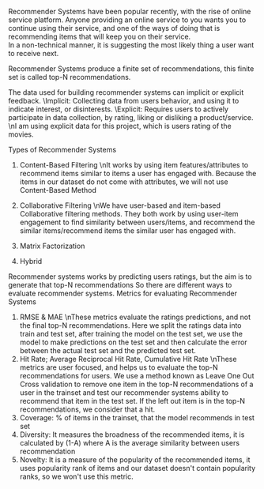 Recommender Systems have been popular recently, with the rise of online service platform.
Anyone providing an online service to you wants you to continue using their service, and one of the ways of doing that is recommending items that will keep you on their service.  
In a non-technical manner, it is suggesting the most likely thing a user want to receive next.

Recommender Systems produce a finite set of recommendations, this finite set is called top-N recommendations.

The data used for building recommender systems can implicit or explicit feedback.
\Implicit: Collecting data from users behavior, and using it to indicate interest, or disinterests.
\Explicit: Requires users to actively participate in data collection, by rating, liking or disliking a product/service.
\nI am using explicit data for this project, which is users rating of the movies.

Types of Recommender Systems
1. Content-Based Filtering
\nIt works by using item features/attributes to recommend items similar to items a user has engaged with.
Because the items in our dataset do not come with attributes, we will not use Content-Based Method

2. Collaborative Filtering
\nWe have user-based and item-based Collaborative filtering methods. They both work by using user-item engagement to find similarity between users/items, and recommend the similar items/recommend items the similar user has engaged with.

3. Matrix Factorization

4. Hybrid

Recommender systems works by predicting users ratings, but the aim is to generate that top-N recommendations
So there are different ways to evaluate recommender systems.
Metrics for evaluating Recommender Systems
1. RMSE & MAE
    \nThese metrics evaluate the ratings predictions, and not the final top-N recommendations.
    Here we split the ratings data into train and test set, after training the model on the test set, we use 
    the model to make predictions on the test set and then calculate the error between the actual test set 
    and the predicted test set.
2. Hit Rate; Average Reciprocal Hit Rate, Cumulative Hit Rate
    \nThese metrics are user focused, and helps us to evaluate the top-N recommendations for users.
    We use a method known as Leave One Out Cross validation to remove one item in the top-N recommendations of
    a user in the trainset and test our recommender systems ability to recommend that item in the test set.
    If the left out item is in the top-N recommendations, we consider that a hit.
3. Coverage: % of items in the trainset, that the model recommends in test set
4. Diversity: It measures the broadness of the recommended items, it is calculated by (1-A) where A is the average similarity between users recommendation
5. Novelty: It is a measure of the popularity of the recommended items, it uses popularity rank of items and our dataset doesn't contain popularity ranks, so we won't use this metric.
